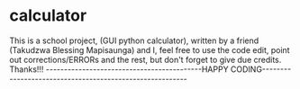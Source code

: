 # calculator

This is a school project, (GUI python calculator), written by a friend (Takudzwa Blessing Mapisaunga) and I, feel free to use the code edit, point out corrections/ERRORs and the rest, but don't forget to give due credits. Thanks!!!
-------------------------------------------HAPPY CODING---------------------------------------------------------

